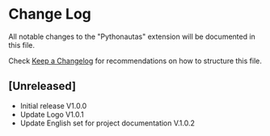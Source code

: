 # Change Log

All notable changes to the "Pythonautas" extension will be documented in this file.

Check [Keep a Changelog](http://keepachangelog.com/) for recommendations on how to structure this file.

## [Unreleased]

- Initial release V1.0.0
- Update Logo     V1.0.1
- Update English set for project documentation V.1.0.2
